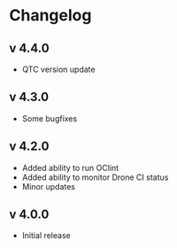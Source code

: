 # Changelog

## v 4.4.0
- QTC version update

## v 4.3.0
- Some bugfixes
## v 4.2.0
- Added ability to run OClint
- Added ability to monitor Drone CI status
- Minor updates
## v 4.0.0
- Initial release
